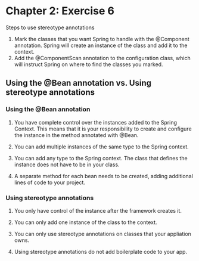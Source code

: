 
# Chapter 2: Exercise 6

Steps to use stereotype annotations
1. Mark the classes that you want Spring to handle with the @Component annotation.
Spring will create an instance of the class and add it to the context.
2. Add the @ComponentScan annotation to the configuration class, which will instruct
Spring on where to find the classes you marked.

## Using the @Bean annotation vs. Using stereotype annotations

### Using the @Bean annotation
1. You have complete control over the instances added to the Spring Context. This means that it is your responsibility to create and configure the instance in the method annotated with @Bean.

2. You can add multiple instances of the same type to the Spring context.

3. You can add any type to the Spring context. The class that defines the instance does not have to be in your class.

4. A separate method for each bean needs to be created, adding additional lines of code to your project.

### Using stereotype annotations
1. You only have control of the instance after the framework creates it.

2. You can only add one instance of the class to the context.

3. You can only use stereotype annotations on classes that your appliation owns.

4. Using stereotype annotations do not add boilerplate code to your app.